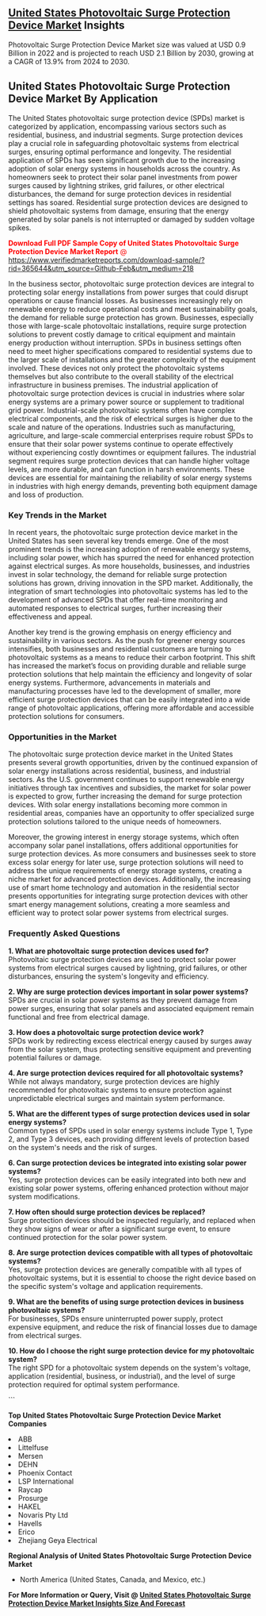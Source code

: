 <h2><a href="https://www.verifiedmarketreports.com/download-sample/?rid=365644&amp;utm_source=Github-Feb&amp;utm_medium=218" target="_blank">United States Photovoltaic Surge Protection Device Market</a> Insights</h2><p>Photovoltaic Surge Protection Device Market size was valued at USD 0.9 Billion in 2022 and is projected to reach USD 2.1 Billion by 2030, growing at a CAGR of 13.9% from 2024 to 2030.</p><p> <h2>United States Photovoltaic Surge Protection Device Market By Application</h2> <p>The United States photovoltaic surge protection device (SPDs) market is categorized by application, encompassing various sectors such as residential, business, and industrial segments. Surge protection devices play a crucial role in safeguarding photovoltaic systems from electrical surges, ensuring optimal performance and longevity. The residential application of SPDs has seen significant growth due to the increasing adoption of solar energy systems in households across the country. As homeowners seek to protect their solar panel investments from power surges caused by lightning strikes, grid failures, or other electrical disturbances, the demand for surge protection devices in residential settings has soared. Residential surge protection devices are designed to shield photovoltaic systems from damage, ensuring that the energy generated by solar panels is not interrupted or damaged by sudden voltage spikes. <p><span class=""><span style="color: #ff0000;"><strong>Download Full PDF Sample Copy of United States Photovoltaic Surge Protection Device Market Report</strong> @ </span><a href="https://www.verifiedmarketreports.com/download-sample/?rid=365644&amp;utm_source=Github-Feb&amp;utm_medium=218" target="_blank">https://www.verifiedmarketreports.com/download-sample/?rid=365644&amp;utm_source=Github-Feb&amp;utm_medium=218</a></span></p> In the business sector, photovoltaic surge protection devices are integral to protecting solar energy installations from power surges that could disrupt operations or cause financial losses. As businesses increasingly rely on renewable energy to reduce operational costs and meet sustainability goals, the demand for reliable surge protection has grown. Businesses, especially those with large-scale photovoltaic installations, require surge protection solutions to prevent costly damage to critical equipment and maintain energy production without interruption. SPDs in business settings often need to meet higher specifications compared to residential systems due to the larger scale of installations and the greater complexity of the equipment involved. These devices not only protect the photovoltaic systems themselves but also contribute to the overall stability of the electrical infrastructure in business premises. The industrial application of photovoltaic surge protection devices is crucial in industries where solar energy systems are a primary power source or supplement to traditional grid power. Industrial-scale photovoltaic systems often have complex electrical components, and the risk of electrical surges is higher due to the scale and nature of the operations. Industries such as manufacturing, agriculture, and large-scale commercial enterprises require robust SPDs to ensure that their solar power systems continue to operate effectively without experiencing costly downtimes or equipment failures. The industrial segment requires surge protection devices that can handle higher voltage levels, are more durable, and can function in harsh environments. These devices are essential for maintaining the reliability of solar energy systems in industries with high energy demands, preventing both equipment damage and loss of production. <h3>Key Trends in the Market</h3> <p>In recent years, the photovoltaic surge protection device market in the United States has seen several key trends emerge. One of the most prominent trends is the increasing adoption of renewable energy systems, including solar power, which has spurred the need for enhanced protection against electrical surges. As more households, businesses, and industries invest in solar technology, the demand for reliable surge protection solutions has grown, driving innovation in the SPD market. Additionally, the integration of smart technologies into photovoltaic systems has led to the development of advanced SPDs that offer real-time monitoring and automated responses to electrical surges, further increasing their effectiveness and appeal.</p> <p>Another key trend is the growing emphasis on energy efficiency and sustainability in various sectors. As the push for greener energy sources intensifies, both businesses and residential customers are turning to photovoltaic systems as a means to reduce their carbon footprint. This shift has increased the market’s focus on providing durable and reliable surge protection solutions that help maintain the efficiency and longevity of solar energy systems. Furthermore, advancements in materials and manufacturing processes have led to the development of smaller, more efficient surge protection devices that can be easily integrated into a wide range of photovoltaic applications, offering more affordable and accessible protection solutions for consumers.</p> <h3>Opportunities in the Market</h3> <p>The photovoltaic surge protection device market in the United States presents several growth opportunities, driven by the continued expansion of solar energy installations across residential, business, and industrial sectors. As the U.S. government continues to support renewable energy initiatives through tax incentives and subsidies, the market for solar power is expected to grow, further increasing the demand for surge protection devices. With solar energy installations becoming more common in residential areas, companies have an opportunity to offer specialized surge protection solutions tailored to the unique needs of homeowners.</p> <p>Moreover, the growing interest in energy storage systems, which often accompany solar panel installations, offers additional opportunities for surge protection devices. As more consumers and businesses seek to store excess solar energy for later use, surge protection solutions will need to address the unique requirements of energy storage systems, creating a niche market for advanced protection devices. Additionally, the increasing use of smart home technology and automation in the residential sector presents opportunities for integrating surge protection devices with other smart energy management solutions, creating a more seamless and efficient way to protect solar power systems from electrical surges.</p> <h3>Frequently Asked Questions</h3> <p><strong>1. What are photovoltaic surge protection devices used for?</strong><br>Photovoltaic surge protection devices are used to protect solar power systems from electrical surges caused by lightning, grid failures, or other disturbances, ensuring the system's longevity and efficiency.</p> <p><strong>2. Why are surge protection devices important in solar power systems?</strong><br>SPDs are crucial in solar power systems as they prevent damage from power surges, ensuring that solar panels and associated equipment remain functional and free from electrical damage.</p> <p><strong>3. How does a photovoltaic surge protection device work?</strong><br>SPDs work by redirecting excess electrical energy caused by surges away from the solar system, thus protecting sensitive equipment and preventing potential failures or damage.</p> <p><strong>4. Are surge protection devices required for all photovoltaic systems?</strong><br>While not always mandatory, surge protection devices are highly recommended for photovoltaic systems to ensure protection against unpredictable electrical surges and maintain system performance.</p> <p><strong>5. What are the different types of surge protection devices used in solar energy systems?</strong><br>Common types of SPDs used in solar energy systems include Type 1, Type 2, and Type 3 devices, each providing different levels of protection based on the system's needs and the risk of surges.</p> <p><strong>6. Can surge protection devices be integrated into existing solar power systems?</strong><br>Yes, surge protection devices can be easily integrated into both new and existing solar power systems, offering enhanced protection without major system modifications.</p> <p><strong>7. How often should surge protection devices be replaced?</strong><br>Surge protection devices should be inspected regularly, and replaced when they show signs of wear or after a significant surge event, to ensure continued protection for the solar power system.</p> <p><strong>8. Are surge protection devices compatible with all types of photovoltaic systems?</strong><br>Yes, surge protection devices are generally compatible with all types of photovoltaic systems, but it is essential to choose the right device based on the specific system's voltage and application requirements.</p> <p><strong>9. What are the benefits of using surge protection devices in business photovoltaic systems?</strong><br>For businesses, SPDs ensure uninterrupted power supply, protect expensive equipment, and reduce the risk of financial losses due to damage from electrical surges.</p> <p><strong>10. How do I choose the right surge protection device for my photovoltaic system?</strong><br>The right SPD for a photovoltaic system depends on the system's voltage, application (residential, business, or industrial), and the level of surge protection required for optimal system performance.</p> ```</p><p><strong>Top United States Photovoltaic Surge Protection Device Market Companies</strong></p><div data-test-id=""><p><li>ABB</li><li> Littelfuse</li><li> Mersen</li><li> DEHN</li><li> Phoenix Contact</li><li> LSP International</li><li> Raycap</li><li> Prosurge</li><li> HAKEL</li><li> Novaris Pty Ltd</li><li> Havells</li><li> Erico</li><li> Zhejiang Geya Electrical</li></p><div><strong>Regional Analysis of&nbsp;United States Photovoltaic Surge Protection Device Market</strong></div><ul><li dir="ltr"><p dir="ltr">North America&nbsp;(United States, Canada, and Mexico, etc.)</p></li></ul><p><strong>For More Information or Query, Visit @&nbsp;</strong><strong><a href="https://www.verifiedmarketreports.com/product/photovoltaic-surge-protection-device-market/?utm_source=Github-Feb&amp;utm_medium=218" target="_blank">United States Photovoltaic Surge Protection Device Market Insights Size And Forecast</a></strong></p></div>
